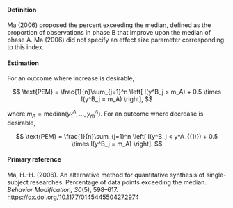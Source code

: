#### Definition 

Ma (2006) proposed the percent exceeding the median, defined as the proportion of observations in phase B that improve upon the median of phase A. Ma (2006) did not specify an effect size parameter corresponding to this index.

#### Estimation

For an outcome where increase is desirable, 

$$
\text{PEM} = \frac{1}{n}\sum_{j=1}^n \left[ I(y^B_j > m_A) + 0.5 \times I(y^B_j = m_A) \right],
$$

where $m_A = \text{median}(y^A_1,...,y^A_m)$. For an outcome where decrease is desirable, 

$$
\text{PEM} = \frac{1}{n}\sum_{j=1}^n \left[ I(y^B_j < y^A_{(1)}) + 0.5 \times I(y^B_j = m_A) \right].
$$

#### Primary reference

Ma, H.-H. (2006). An alternative method for quantitative synthesis of single-subject researches: Percentage of data points exceeding the median. _Behavior Modification, 30_(5), 598–617. https://dx.doi.org/10.1177/0145445504272974
